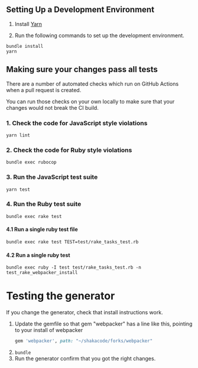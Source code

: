 ## Setting Up a Development Environment

1. Install [Yarn](https://yarnpkg.com/)

2. Run the following commands to set up the development environment.

```
bundle install
yarn
```

## Making sure your changes pass all tests

There are a number of automated checks which run on GitHub Actions when a pull request is created.

You can run those checks on your own locally to make sure that your changes would not break the CI build.

### 1. Check the code for JavaScript style violations

```
yarn lint
```

### 2. Check the code for Ruby style violations

```
bundle exec rubocop
```

### 3. Run the JavaScript test suite

```
yarn test
```

### 4. Run the Ruby test suite

```
bundle exec rake test
```

#### 4.1 Run a single ruby test file

```
bundle exec rake test TEST=test/rake_tasks_test.rb
```

#### 4.2 Run a single ruby test

```
bundle exec ruby -I test test/rake_tasks_test.rb -n test_rake_webpacker_install
```

# Testing the generator
If you change the generator, check that install instructions work.

1. Update the gemfile so that gem "webpacker" has a line like this, pointing to your install of webpacker
   ```ruby
   gem 'webpacker', path: "~/shakacode/forks/webpacker"
   ```   
2. `bundle`
3. Run the generator confirm that you got the right changes. 
